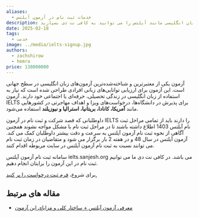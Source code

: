 ```yaml
---
aliases:
  - خدمات ثبت نام در آزمون آیلتس
description: ثبت نام در آزمون های بین المللی زبان انگلیسی مانند آیلتس را می توانید به کافی نت دی بسپارید.
date: 2025-02-18
tags:
  - خدمت
image: ../media/ielts-signup.jpg
authors:
  - zachshirow
  - hemra
price: 138000000
---
```



آزمون یکی از معتبرترین و شناخته‌شده‌ترین آزمون‌های زبان انگلیسی در سطح جهانی است. این آزمون برای ارزیابی توانایی‌های زبانی افرادی طراحی شده است که نیاز به استفاده از زبان انگلیسی در زندگی تحصیلی، حرفه‌ای یا اجتماعی خود دارند. آزمون IELTS برای پذیرش در دانشگاه‌ها، درخواست‌های ویزا و اهداف مهاجرتی در کشورهایی مانند **آمریکا، کانادا، بریتانیا، استرالیا و نیوزیلند** استفاده می‌شود.

داوطلبانی که قصد شرکت و ثبت نام در آزمون IELTS را دارند باید از تمامی مراحل ثبت نام آیلتس 1403 اطلاع  داشته باشند تا در مراحل ثبت نام با مشکل مواجه نشوند همچنین  آگاهی از نحوه ثبت نام آزمون آیلتس به سرعت و دقت بیشتر داوطلبان کمک می کند. آزمون آیلتس در سال 48 و در هفته 2 بار برگزار می شود و متقاضیان در زمان ثبت نام می توانند نسبت به ثبت نام  آزمون آیلتس در سایت مربوطه اقدام کنند.

سامانه ثبت نام آزمون آیلتس ielts.sanjesh.org می باشد. در کافی نت دی ما می توانیم ثبت نام در این آزمون را برایتان انجام دهیم. 

برای شروع، [فرم ثبت درخواست را پر کنید. ](#lead)

## مقاله های مرتبط

- [معرفی آزمون آیلتس + ساختار کلی و مزایای این آزمون](../blog/ielts-exam.md)